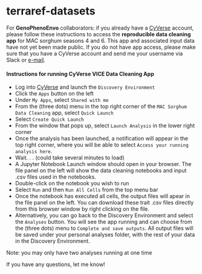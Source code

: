 # terraref-datasets

For **GenoPhenoEnvo** collaborators: if you already have a [CyVerse](https://cyverse.org/) account, please follow these instructions to access the **reproducible data cleaning app** for MAC sorghum seasons 4 and 6. This app and associated input data have not yet been made public. If you do not have app access, please make sure that you have a CyVerse account and send me your username via Slack or [e-mail](mailto:ejcain@arizona.edu).

#### Instructions for running CyVerse VICE Data Cleaning App

- Log into [CyVerse](https://cyverse.org/) and launch the `Discovery Environment`
- Click the `Apps` button on the left
- Under `My Apps`, select `Shared with me`
- From the (three dots) menu in the top right corner of the `MAC Sorghum Data Cleaning` app, select `Quick Launch`
- Select `Create Quick Launch`
- From the window that pops up, select `Launch Analysis` in the lower right corner
- Once the analysis has been launched, a notification will appear in the top right corner, where you will be able to select `Access your running analysis here`.
- Wait. . . (could take several minutes to load)
- A Jupyter Notebook Launch window should open in your browser. The file panel on the left will show the data cleaning notebooks and input .csv files used in the notebooks.
- Double-click on the notebook you wish to run
- Select `Run` and then `Run All Cells` from the top menu bar
- Once the notebook has executed all cells, the output files will apear in the file panel on the left. You can download these trait .csv files directly from this browser window by right clicking on the file.
- Alternatively, you can go back to the Discovery Environment and select the `Analyses` button. You will see the app running and can choose from the (three dots) menu to `Complete and save outputs`. All output files will be saved under your personal analyses folder, with the rest of your data in the Discovery Environment.

Note: you may only have two analyses running at one time

If you have any questions, let me know!
